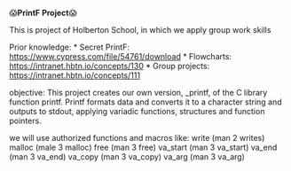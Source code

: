 :scream:**PrintF Project**:scream:

This is project of Holberton School, in which we apply group work skills

Prior knowledge: * Secret PrintF: https://www.cypress.com/file/54761/download
                 * Flowcharts: https://intranet.hbtn.io/concepts/130
                 * Group projects: https://intranet.hbtn.io/concepts/111

objective: This project creates our own version, _printf, of the C library function printf. Printf formats data and converts it to a character string and outputs to stdout, applying variadic functions, structures and function pointers.

we will use authorized functions and macros like:
write (man 2 writes)
malloc (male 3 malloc)
free (man 3 free)
va_start (man 3 va_start)
va_end (man 3 va_end)
va_copy (man 3 va_copy)
va_arg (man 3 va_arg)
